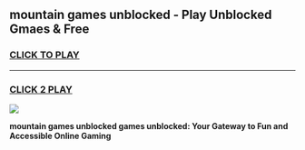 
## mountain games unblocked - Play Unblocked Gmaes & Free
<h3>
<a href="https://news.freeplayer.one?title=mountain_games_unblocked&ref=23F">CLICK TO PLAY</a></h3>
<hr>

<h3>
<a href="https://news.freeplayer.one?title=mountain_games_unblocked&ref=23F">CLICK 2 PLAY</a>
  
</h3>

<a href="https://news.freeplayer.one?title=mountain_games_unblocked&ref=23F/"><img src="https://clearcache.store/games.png"></a>


**mountain games unblocked games unblocked: Your Gateway to Fun and Accessible Online Gaming**
